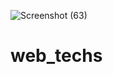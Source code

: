 ![Screenshot (63)](https://user-images.githubusercontent.com/61970640/117654079-e5a4a600-b1b2-11eb-8fc4-c355df4a9c4f.png)
# web_techs
